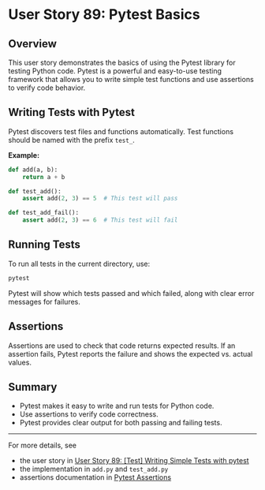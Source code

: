 # User Story 89: Pytest Basics

## Overview
This user story demonstrates the basics of using the Pytest library for testing Python code. Pytest is a powerful and easy-to-use testing framework that allows you to write simple test functions and use assertions to verify code behavior.

## Writing Tests with Pytest
Pytest discovers test files and functions automatically. Test functions should be named with the prefix `test_`.

**Example:**
```python
def add(a, b):
    return a + b

def test_add():
    assert add(2, 3) == 5  # This test will pass

def test_add_fail():
    assert add(2, 3) == 6  # This test will fail
```

## Running Tests
To run all tests in the current directory, use:
```bash
pytest
```
Pytest will show which tests passed and which failed, along with clear error messages for failures.

## Assertions
Assertions are used to check that code returns expected results. If an assertion fails, Pytest reports the failure and shows the expected vs. actual values.

## Summary
- Pytest makes it easy to write and run tests for Python code.
- Use assertions to verify code correctness.
- Pytest provides clear output for both passing and failing tests.

---
For more details, see 
 - the user story in [User Story 89: [Test] Writing Simple Tests with pytest](https://dev.azure.com/gabriel-raby/Python/_workitems/edit/89)
 - the implementation in `add.py` and `test_add.py`
 - assertions documentation in [Pytest Assertions](https://docs.pytest.org/en/stable/how-to/assert.html)

